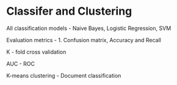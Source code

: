 # Classifer and Clustering
All classification models  - Naive Bayes, Logistic Regression, SVM

Evaluation metrics - 1. Confusion matrix, Accuracy and Recall

K - fold cross validation

AUC - ROC

K-means clustering - Document classification
